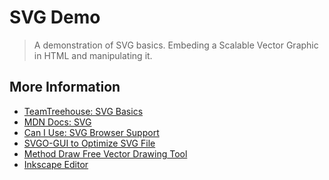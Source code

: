 # SVG Demo

> A demonstration of SVG basics.
> Embeding a Scalable Vector Graphic in HTML and manipulating it.
 
 
 
 
 
 
 
 
 
## More Information

- [TeamTreehouse: SVG Basics](https://teamtreehouse.com/library/svg-basics)
- [MDN Docs: SVG](https://developer.mozilla.org/en-US/docs/Web/SVG)
- [Can I Use: SVG Browser Support](http://caniuse.com/#feat=svg)
- [SVGO-GUI to Optimize SVG File](https://github.com/svg/svgo-gui)
- [Method Draw Free Vector Drawing Tool](http://editor.method.ac/)
- [Inkscape Editor](http://inkscape.org)

